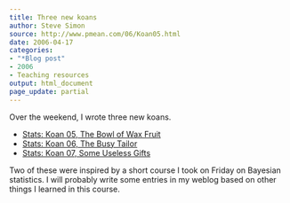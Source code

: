 ```yaml
---
title: Three new koans
author: Steve Simon
source: http://www.pmean.com/06/Koan05.html
date: 2006-04-17
categories:
- "*Blog post"
- 2006
- Teaching resources
output: html_document
page_update: partial
---
```


Over the weekend, I wrote three new koans.

-   [Stats: Koan 05, The Bowl of Wax Fruit](../koans/WaxFruit.asp)
-   [Stats: Koan 06, The Busy Tailor](../koans/BusyTailor.asp)
-   [Stats: Koan 07, Some Useless Gifts](../koans/UselessGifts.asp)

Two of these were inspired by a short course I took on Friday on
Bayesian statistics. I will probably write some entries in my weblog
based on other things I learned in this course.
